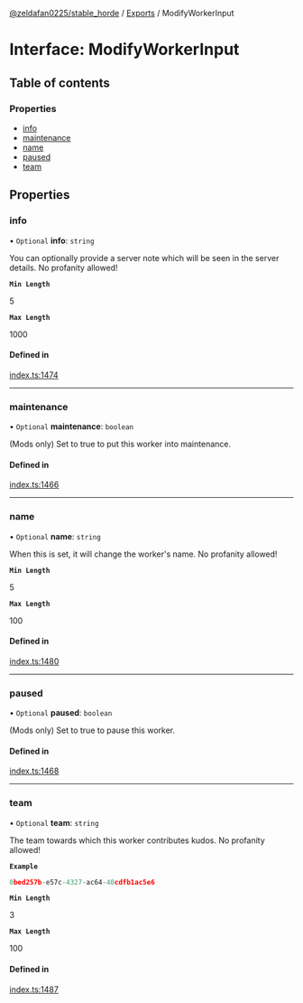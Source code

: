 [@zeldafan0225/stable_horde](../readme.md) / [Exports](../modules.md) / ModifyWorkerInput

# Interface: ModifyWorkerInput

## Table of contents

### Properties

- [info](ModifyWorkerInput.md#info)
- [maintenance](ModifyWorkerInput.md#maintenance)
- [name](ModifyWorkerInput.md#name)
- [paused](ModifyWorkerInput.md#paused)
- [team](ModifyWorkerInput.md#team)

## Properties

### info

• `Optional` **info**: `string`

You can optionally provide a server note which will be seen in the server details. No profanity allowed!

**`Min Length`**

5

**`Max Length`**

1000

#### Defined in

[index.ts:1474](https://github.com/ZeldaFan0225/stable_horde/blob/b03d78a/index.ts#L1474)

___

### maintenance

• `Optional` **maintenance**: `boolean`

(Mods only) Set to true to put this worker into maintenance.

#### Defined in

[index.ts:1466](https://github.com/ZeldaFan0225/stable_horde/blob/b03d78a/index.ts#L1466)

___

### name

• `Optional` **name**: `string`

When this is set, it will change the worker's name. No profanity allowed!

**`Min Length`**

5

**`Max Length`**

100

#### Defined in

[index.ts:1480](https://github.com/ZeldaFan0225/stable_horde/blob/b03d78a/index.ts#L1480)

___

### paused

• `Optional` **paused**: `boolean`

(Mods only) Set to true to pause this worker.

#### Defined in

[index.ts:1468](https://github.com/ZeldaFan0225/stable_horde/blob/b03d78a/index.ts#L1468)

___

### team

• `Optional` **team**: `string`

The team towards which this worker contributes kudos. No profanity allowed!

**`Example`**

```ts
0bed257b-e57c-4327-ac64-40cdfb1ac5e6
```

**`Min Length`**

3

**`Max Length`**

100

#### Defined in

[index.ts:1487](https://github.com/ZeldaFan0225/stable_horde/blob/b03d78a/index.ts#L1487)
